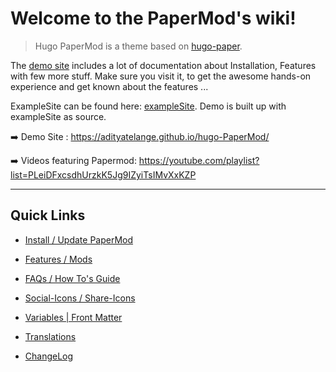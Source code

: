 # Welcome to the PaperMod's wiki!

> Hugo PaperMod is a theme based on [hugo-paper](https://github.com/nanxiaobei/hugo-paper).

The [demo site](https://adityatelange.github.io/hugo-PaperMod/) includes a lot of documentation about Installation, Features with few more stuff. Make sure you visit it, to get the awesome hands-on experience and get known about the features ...

ExampleSite can be found here: [exampleSite](https://github.com/adityatelange/hugo-PaperMod/tree/exampleSite). Demo is built up with exampleSite as source.

➡️ Demo Site : https://adityatelange.github.io/hugo-PaperMod/

➡️ Videos featuring Papermod: https://youtube.com/playlist?list=PLeiDFxcsdhUrzkK5Jg9IZyiTsIMvXxKZP

---

## Quick Links

- [Install / Update PaperMod](https://github.com/adityatelange/hugo-PaperMod/wiki/Installation)

- [Features / Mods](https://github.com/adityatelange/hugo-PaperMod/wiki/Features)

- [FAQs / How To's Guide](https://github.com/adityatelange/hugo-PaperMod/wiki/FAQs)

- [Social-Icons / Share-Icons](https://github.com/adityatelange/hugo-PaperMod/wiki/Icons)

- [Variables | Front Matter](https://github.com/adityatelange/hugo-PaperMod/wiki/Variables)

- [Translations](https://github.com/adityatelange/hugo-PaperMod/wiki/Translations)

- [ChangeLog](https://github.com/adityatelange/hugo-PaperMod/wiki/ChangeLog)
